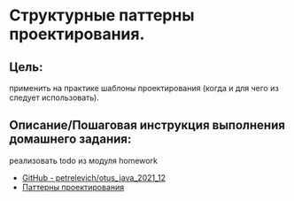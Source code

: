 # Структурные паттерны проектирования.

## Цель:
применить на практике шаблоны проектирования (когда и для чего из следует использовать).

## Описание/Пошаговая инструкция выполнения домашнего задания:
реализовать todo из модуля homework

* [GitHub - petrelevich/otus_java_2021_12](https://github.com/petrelevich/otus_java_2021_12)
* [Паттерны проектирования](https://refactoring.guru/ru/design-patterns)
